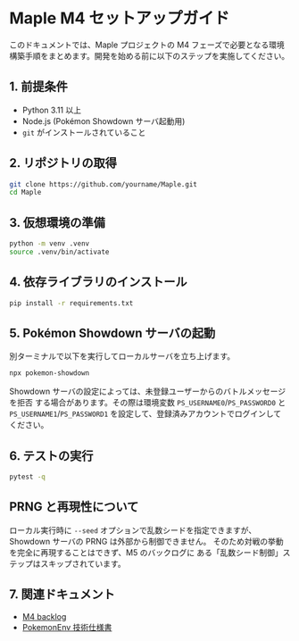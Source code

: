 # Maple M4 セットアップガイド

このドキュメントでは、Maple プロジェクトの M4 フェーズで必要となる環境構築手順をまとめます。開発を始める前に以下のステップを実施してください。

## 1. 前提条件

- Python 3.11 以上
- Node.js (Pokémon Showdown サーバ起動用)
- `git` がインストールされていること

## 2. リポジトリの取得

```bash
git clone https://github.com/yourname/Maple.git
cd Maple
```

## 3. 仮想環境の準備

```bash
python -m venv .venv
source .venv/bin/activate
```

## 4. 依存ライブラリのインストール

```bash
pip install -r requirements.txt
```

## 5. Pokémon Showdown サーバの起動

別ターミナルで以下を実行してローカルサーバを立ち上げます。

```bash
npx pokemon-showdown
```

Showdown サーバの設定によっては、未登録ユーザーからのバトルメッセージを拒否
する場合があります。その際は環境変数 `PS_USERNAME0`/`PS_PASSWORD0` と
`PS_USERNAME1`/`PS_PASSWORD1` を設定して、登録済みアカウントでログインして
ください。

## 6. テストの実行

```bash
pytest -q
```

## PRNG と再現性について

ローカル実行時に `--seed` オプションで乱数シードを指定できますが、
Showdown サーバの PRNG は外部から制御できません。
そのため対戦の挙動を完全に再現することはできず、M5 のバックログに
ある「乱数シード制御」ステップはスキップされています。

## 7. 関連ドキュメント

- [M4 backlog](AI-design/M4/M4_backlog.md)
- [PokemonEnv 技術仕様書](AI-design/PokemonEnv_Specification.md)
